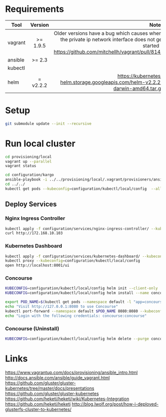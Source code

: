 # Requirements

| Tool          | Version       | Notes  |
| ------------- |:-------------:| -----: |
| vagrant       | >= 1.9.5      | Older versions have a bug which causes where the private ip network interface does not get started - https://github.com/mitchellh/vagrant/pull/8148 |
| ansible       | >= 2.3        |        |
| kubectl       |               |        |
| helm          | = v2.2.2      | https://kubernetes-helm.storage.googleapis.com/helm-v2.2.2-darwin-amd64.tar.gz       |

 
# Setup

```bash
git submodule update --init --recursive
```

# Run local cluster

```bash
cd provisioning/local
vagrant up --parallel
vagrant status
```

```bash
cd configuration/kargo
ansible-playbook -i ../../provisioning/local/.vagrant/provisioners/ansible/inventory/vagrant_ansible_inventory cluster.yml -b --flush-cache -v
cd ../../
kubectl get pods --kubeconfig=configuration/kubectl/local/config  --all-namespaces
```

## Deploy Services

### Nginx Ingress Controller

```bash
kubectl apply -f configuration/services/nginx-ingress-controller/ --kubeconfig=configuration/kubectl/local/config
curl http://172.168.10.103
```

### Kubernetes Dashboard

```bash
kubectl apply -f configuration/services/kubernetes-dashboard/ --kubeconfig=configuration/kubectl/local/config
kubectl proxy --kubeconfig=configuration/kubectl/local/config
open http://localhost:8001/ui
```

### Concourse
```bash
KUBECONFIG=configuration/kubectl/local/config helm init --client-only
KUBECONFIG=configuration/kubectl/local/config helm install --name concourse stable/concourse --set persistence.enabled=false,postgresql.persistence.enabled=false,worker.replicas=1,worker.resources.requests.cpu="100m",worker.resources.requests.memory="128Mi"

export POD_NAME=$(kubectl get pods --namespace default -l "app=concourse-web" -o jsonpath="{.items[0].metadata.name}" --kubeconfig=configuration/kubectl/local/config)
echo "Visit http://127.0.0.1:8080 to use Concourse"
kubectl port-forward --namespace default $POD_NAME 8080:8080 --kubeconfig=configuration/kubectl/local/config
echo "Login with the following credentials: concourse:concourse"
```

### Concourse (Uninstall)
```bash
KUBECONFIG=configuration/kubectl/local/config helm delete --purge concourse
```
# Links

https://www.vagrantup.com/docs/provisioning/ansible_intro.html
http://docs.ansible.com/ansible/guide_vagrant.html
https://github.com/gluster/gluster-kubernetes/tree/master/docs/presentations
https://github.com/gluster/gluster-kubernetes
https://github.com/heketi/heketi/wiki/Kubernetes-Integration
https://github.com/heketi/heketi
http://blog.lwolf.org/post/how-i-deployed-glusterfs-cluster-to-kubernetes/